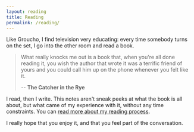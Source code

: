 ```yaml
---
layout: reading
title: Reading
permalink: /reading/
---
```


Like Groucho, I find television very educating: every time somebody turns on the set, I go into the other room and read a book.

> What really knocks me out is a book that, when you're all done reading it, you wish the author that wrote it was a terrific friend of yours and you could call him up on the phone whenever you felt like it.
>
> -- __The Catcher in the Rye__

I read, then I write. This notes aren't sneak peeks at what the book is all about, but what came of my experience with it, without any time constraints. You can [read more about my reading process](/of-reading).

I really hope that you enjoy it, and that you feel part of the conversation.
